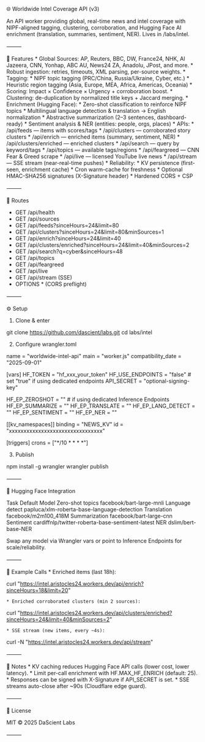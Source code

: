 🌐 Worldwide Intel Coverage API (v3)

An API worker providing global, real-time news and intel coverage with NIPF-aligned tagging, clustering, corroboration, and Hugging Face AI enrichment (translation, summaries, sentiment, NER). Lives in /labs/intel.

⸻

🚀 Features
	* Global Sources: AP, Reuters, BBC, DW, France24, NHK, Al Jazeera, CNN, Yonhap, ABC AU, News24 ZA, Anadolu, JPost, and more.
	* Robust ingestion: retries, timeouts, XML parsing, per-source weights.
	* Tagging:
	* NIPF topic tagging (PRC/China, Russia/Ukraine, Cyber, etc.)
	* Heuristic region tagging (Asia, Europe, MEA, Africa, Americas, Oceania)
	* Scoring: Impact × Confidence × Urgency + corroboration boost.
	* Clustering: de-duplication by normalized title keys + Jaccard merging.
	* Enrichment (Hugging Face):
	* Zero-shot classification to reinforce NIPF topics
	* Multilingual language detection & translation → English normalization
	* Abstractive summarization (2–3 sentences, dashboard-ready)
	* Sentiment analysis & NER (entities: people, orgs, places)
	* APIs:
	* /api/feeds — items with scores/tags
	* /api/clusters — corroborated story clusters
	* /api/enrich — enriched items (summary, sentiment, NER)
	* /api/clusters/enriched — enriched clusters
	* /api/search — query by keyword/tags
	* /api/topics — available tags/regions
	* /api/feargreed — CNN Fear & Greed scrape
	* /api/live — licensed YouTube live news
	* /api/stream — SSE stream (near-real-time pushes)
	* Reliability:
	* KV persistence (first-seen, enrichment cache)
	* Cron warm-cache for freshness
	* Optional HMAC-SHA256 signatures (X-Signature header)
	* Hardened CORS + CSP

⸻

📂 Routes

* GET  /api/health
* GET  /api/sources
* GET  /api/feeds?sinceHours=24&limit=80
* GET  /api/clusters?sinceHours=24&limit=80&minSources=1
* GET  /api/enrich?sinceHours=24&limit=40
* GET  /api/clusters/enriched?sinceHours=24&limit=40&minSources=2
* GET  /api/search?q=cyber&sinceHours=48
* GET  /api/topics
* GET  /api/feargreed
* GET  /api/live
* GET  /api/stream (SSE)
* OPTIONS * (CORS preflight)


⸻

⚙️ Setup

1. Clone & enter

git clone https://github.com/dascient/labs.git
cd labs/intel

2. Configure wrangler.toml

name = "worldwide-intel-api"
main = "worker.js"
compatibility_date = "2025-09-01"

[vars]
HF_TOKEN = "hf_xxx_your_token"
HF_USE_ENDPOINTS = "false"   # set "true" if using dedicated endpoints
API_SECRET = "optional-signing-key"

HF_EP_ZEROSHOT = ""   # if using dedicated Inference Endpoints
HF_EP_SUMMARIZE = ""
HF_EP_TRANSLATE = ""
HF_EP_LANG_DETECT = ""
HF_EP_SENTIMENT = ""
HF_EP_NER = ""

[[kv_namespaces]]
binding = "NEWS_KV"
id = "xxxxxxxxxxxxxxxxxxxxxxxxxxxxxxxx"

[triggers]
crons = ["*/10 * * * *"]

3. Publish

npm install -g wrangler
wrangler publish


⸻

🤖 Hugging Face Integration

Task	Default Model
Zero-shot topics	facebook/bart-large-mnli
Language detect	papluca/xlm-roberta-base-language-detection
Translation	facebook/m2m100_418M
Summarization	facebook/bart-large-cnn
Sentiment	cardiffnlp/twitter-roberta-base-sentiment-latest
NER	dslim/bert-base-NER

Swap any model via Wrangler vars or point to Inference Endpoints for scale/reliability.

⸻

🧪 Example Calls
	* Enriched items (last 18h):

curl "https://intel.aristocles24.workers.dev/api/enrich?sinceHours=18&limit=20"


	* Enriched corroborated clusters (min 2 sources):

curl "https://intel.aristocles24.workers.dev/api/clusters/enriched?sinceHours=24&limit=40&minSources=2"


	* SSE stream (new items, every ~4s):

curl -N "https://intel.aristocles24.workers.dev/api/stream"



⸻

🔐 Notes
	* KV caching reduces Hugging Face API calls (lower cost, lower latency).
	* Limit per-call enrichment with HF.MAX_HF_ENRICH (default: 25).
	* Responses can be signed with X-Signature if API_SECRET is set.
	* SSE streams auto-close after ~90s (Cloudflare edge guard).

⸻

📜 License

MIT © 2025 DaScient Labs

⸻

